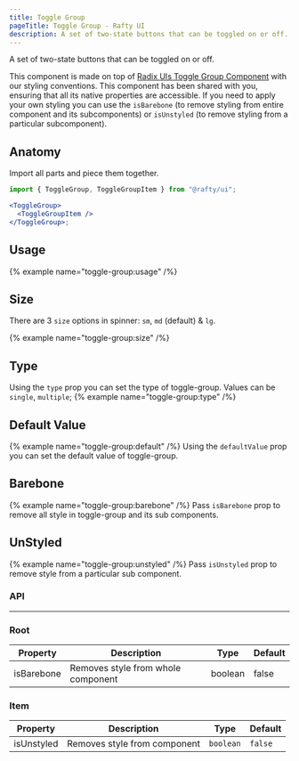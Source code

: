 ```yaml
---
title: Toggle Group
pageTitle: Toggle Group - Rafty UI
description: A set of two-state buttons that can be toggled on or off.
---
```


A set of two-state buttons that can be toggled on or off.

This component is made on top of [Radix UIs Toggle Group Component](https://www.radix-ui.com/primitives/docs/components/toggle-group) with our styling conventions. This component has been shared with you, ensuring that all its native properties are accessible. If you need to apply your own styling you can use the `isBarebone` (to remove styling from entire component and its subcomponents) or `isUnstyled` (to remove styling from a particular subcomponent).

## Anatomy

Import all parts and piece them together.

```jsx
import { ToggleGroup, ToggleGroupItem } from "@rafty/ui";

<ToggleGroup>
  <ToggleGroupItem />
</ToggleGroup>;
```

## Usage

{% example name="toggle-group:usage" /%}

## Size

There are 3 `size` options in spinner: `sm`, `md` (default) & `lg`.

{% example name="toggle-group:size" /%}

## Type

Using the `type` prop you can set the type of toggle-group. Values can be `single`, `multiple`;
{% example name="toggle-group:type" /%}

## Default Value

{% example name="toggle-group:default" /%}
Using the `defaultValue` prop you can set the default value of toggle-group.

## Barebone

{% example name="toggle-group:barebone" /%}
Pass `isBarebone` prop to remove all style in toggle-group and its sub components.

## UnStyled

{% example name="toggle-group:unstyled" /%}
Pass `isUnstyled` prop to remove style from a particular sub component.

### API

---

### Root

| Property   | Description                        | Type    | Default |
| ---------- | ---------------------------------- | ------- | ------- |
| isBarebone | Removes style from whole component | boolean | false   |

### Item

| Property   | Description                  | Type      | Default |
| ---------- | ---------------------------- | --------- | ------- |
| isUnstyled | Removes style from component | `boolean` | `false` |
